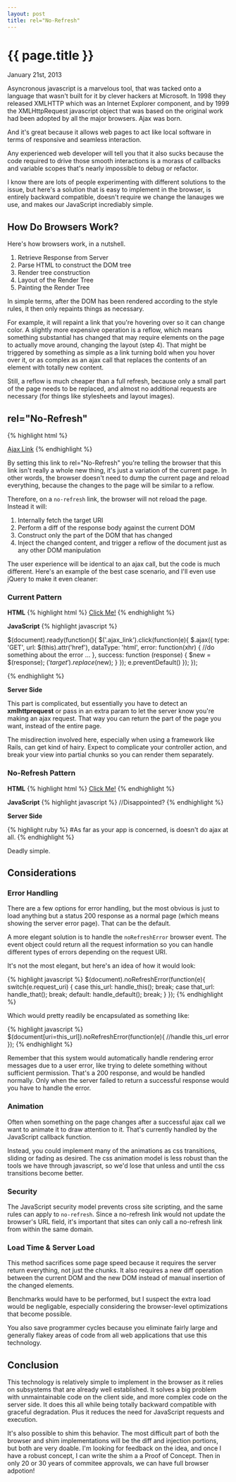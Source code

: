 ```yaml
---
layout: post
title: rel="No-Refresh"
---
```


{{ page.title }}
================

<p class="meta">January 21st, 2013</p>

Asyncronous javascript is a marvelous tool, that was tacked onto a language that wasn't built for it by clever hackers
at Microsoft. In 1998 they released XMLHTTP which was an Internet Explorer component, and by 1999 the XMLHttpRequest
javascript object that was based on the original work had been adopted by all the major browsers. Ajax was born.

And it's great because it allows web pages to act like local software in terms of responsive and seamless interaction.

Any experienced web developer will tell you that it also sucks because the code required to drive those smooth
interactions is a morass of callbacks and variable scopes that's nearly impossible to debug or refactor.

I know there are lots of people experimenting with different solutions to the issue, but here's a solution that is easy
to implement in the browser, is entirely backward compatible, doesn't require we change the lanauges we use, and makes
our JavaScript incrediably simple.

## How Do Browsers Work?

Here's how browsers work, in a nutshell.

1. Retrieve Response from Server
2. Parse HTML to construct the DOM tree
3. Render tree construction
4. Layout of the Render Tree
5. Painting the Render Tree

In simple terms, after the DOM has been rendered according to the style rules, it then only repaints things as necessary.

For example, it will repaint a link that you're hovering over so it can change color. A slightly more expensive
operation is a reflow, which means something substantial has changed that may require elements on the page to actually
move around, changing the layout (step 4). That might be triggered by something as simple as a link turning bold when
you hover over it, or as complex as an ajax call that replaces the contents of an element with totally new content.

Still, a reflow is much cheaper than a full refresh, because only a small part of the page needs to be replaced, and
almost no additional requests are necessary (for things like stylesheets and layout images).

## rel="No-Refresh"

{% highlight html %}
<!--doesn't work cross site-->
<a href="restful/resource/1" rel="no-refresh">Ajax Link</a>
{% endhighlight %}

By setting this link to rel="No-Refresh" you're telling the browser that this link isn't really a whole new thing, it's
just a variation of the current page. In other words, the browser doesn't need to dump the current page and reload
everything, because the changes to the page will be similar to a reflow.

Therefore, on a `no-refresh` link, the browser will not reload the page. Instead it will:

1. Internally fetch the target URI
2. Perform a diff of the response body against the current DOM
3. Construct only the part of the DOM that has changed
4. Inject the changed content, and trigger a reflow of the document just as any other DOM manipulation

The user experience will be identical to an ajax call, but the code is much different. Here's an example of the best
case scenario, and I'll even use jQuery to make it even cleaner:

### Current Pattern

**HTML**
{% highlight html %}
<a href="restful/resource/1" class="ajax_link">Click Me!</a>
{% endhighlight %}

**JavaScript**
{% highlight javascript %}

$(document).ready(function(){
	$('.ajax_link').click(function(e){
		$.ajax({
			type: 'GET',
			url: $(this).attr('href'),
			dataType: 'html',
			error: function(xhr) {
				//do something about the error
				...
			},
			success: function (response) {
				$new = $(response);
				$('target').replace($new);
			}
		});
		e.preventDefault()
	});
});

{% endhighlight %}

**Server Side**

This part is complicated, but essentially you have to detect an **xmlhttprequest** or pass in an extra param to
let the server know you're making an ajax request. That way you can return the part of the page you want, instead of the
entire page.

The misdirection involved here, especially when using a framework like Rails, can get kind of hairy. Expect
to complicate your controller action, and break your view into partial chunks so you can render them separately.

### No-Refresh Pattern

**HTML**
{% highlight html %}
<a href="restful/resource/1" rel="no-refresh">Click Me!</a>
{% endhighlight %}

**JavaScript**
{% highlight javascript %}
//Disappointed?
{% endhighlight %}

**Server Side**

{% highlight ruby %}
#As far as your app is concerned, is doesn't do ajax at all.
{% endhighlight %}

Deadly simple.

## Considerations

### Error Handling

There are a few options for error handling, but the most obvious is just to load anything but a status 200 response as a
normal page (which means showing the server error page). That can be the default.

A more elegant solution is to handle the `noRefreshError` browser event. The event object could return all the request
information so you can handle different types of errors depending on the request URI.

It's not the most elegant, but here's an idea of how it would look:

{% highlight javascript %}
$(document).noRefreshError(function(e){
	switch(e.request_uri)
	{
		case this_url:
			handle_this();
			break;
		case that_url:
			handle_that();
			break;
		default:
			handle_default();
			break;
	}
});
{% endhighlight %}

Which would pretty readily be encapsulated as something like:

{% highlight javascript %}
$(document[uri=this_url]).noRefreshError(function(e){
	//handle this_url error
});
{% endhighlight %}

Remember that this system would automatically handle rendering error messages due to a user error, like trying to delete
something without sufficient permission. That's a 200 response, and would be handled normally. Only when the server
failed to return a successful response would you have to handle the error.

### Animation

Often when something on the page changes after a successful ajax call we want to animate it to draw attention to it.
That's currently handled by the JavaScript callback function.

Instead, you could implement many of the animations as css transitions, sliding or fading as desired. The css animation
model is less robust than the tools we have through javascript, so we'd lose that unless and until the css transitions
become better.

### Security

The JavaScript security model prevents cross site scripting, and the same rules can apply to `no-refresh`. Since a
no-refresh link would not update the browser's URL field, it's important that sites can only call a no-refresh link
from within the same domain.

### Load Time &amp; Server Load

This method sacrifices some page speed because it requires the server return everything, not just the chunks. It also
requires a new diff operation between the current DOM and the new DOM instead of manual insertion of the changed
elements.

Benchmarks would have to be performed, but I suspect the extra load would be negligable, especially
considering the browser-level optimizations that become possible.

You also save programmer cycles because you eliminate fairly large and generally flakey areas of code from all web
applications that use this technology.

## Conclusion

This technology is relatively simple to implement in the browser as it relies on subsystems that are already well
established. It solves a big problem with unmaintainable code on the client side, and more complex code on the server
side. It does this all while being totally backward compatible with graceful degradation. Plus it reduces the need for
JavaScript requests and execution.

It's also possible to shim this behavior. The most difficult part of both the browser and shim implementations will be
the diff and injection portions, but both are very doable. I'm looking for feedback on the idea, and once I have a
robust concept, I can write the shim a a Proof of Concept. Then in only 20 or 30 years of commitee approvals, we can
have full browser adpotion!
